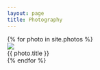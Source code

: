 ```yaml
---
layout: page
title: Photography
---
```


<div class="galleryWrap">
  {% for photo in site.photos %}
    <div class="pictureBox">
      <div class="innerBox">
          <img src="{{ photo.path }}">
          <div class="titleBox">{{ photo.title }}</div>
      </div>
    </div>
  {% endfor %}       
</div>
